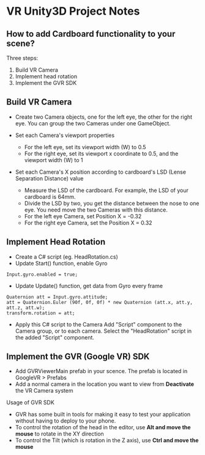 # VR Unity3D Project Notes

## How to add Cardboard functionality to your scene?

Three steps:
1. Build VR Camera
2. Implement head rotation
3. Implement the GVR SDK

## Build VR Camera

* Create two Camera objects, one for the left eye, the other for the right eye. You can group the two Cameras under one GameObject.

* Set each Camera's viewport properties
  * For the left eye, set its viewport width (W) to 0.5
  * For the right eye, set its viewport x coordinate to 0.5, and the viewport width (W) to 1

* Set each Camera's X position according to cardboard's LSD (Lense Separation Distance) value
  * Measure the LSD of the cardboard. For example, the LSD of your cardboard is 64mm.
  * Divide the LSD by two, you get the distance between the nose to one eye. You need move the two Cameras with this distance.
  * For the left eye Camera, set Position X = -0.32
  * For the right eye Camera, set the Position X = 0.32

## Implement Head Rotation

* Create a C# script (eg. HeadRotation.cs)
* Update Start() function, enable Gyro

```
Input.gyro.enabled = true;
```

* Update Update() function, get data from Gyro every frame

```
Quaternion att = Input.gyro.attitude;
att = Quaternion.Euler (90f, 0f, 0f) * new Quaternion (att.x, att.y, att.z, att.w);
transform.rotation = att;
```

* Apply this C# script to the Camera
Add "Script" component to the Camera group, or to each camera. Select the "HeadRotation" script in the added "Script" component.

## Implement the GVR (Google VR) SDK

* Add GVRViewerMain prefab in your scence. The prefab is located in GoogleVR > Prefabs
* Add a normal camera in the location you want to view from **Deactivate** the VR Camera system

Usage of GVR SDK
* GVR has some built in tools for making it easy to test your application without having to deploy to your phone.
* To control the rotation of the head in the editor, use **Alt and move the mouse** to rotate in the XY direction
* To control the Tilt (which is rotation in the Z axis), use **Ctrl and move the mouse**


